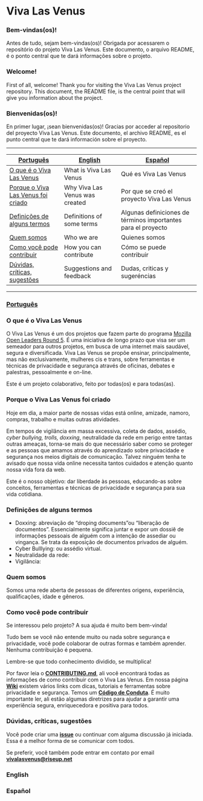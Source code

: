# Viva Las Venus  

### Bem-vindas(os)!
Antes de tudo, sejam bem-vindas(os)! Obrigada por acessarem o repositório do projeto Viva Las Venus. Este documento, o arquivo README, é o ponto central que te dará informações sobre o projeto. 

### Welcome!
First of all, welcome! Thank you for visiting the Viva Las Venus project repository. This document, the README file, is the central point that will give you information about the project.

### Bienvenidas(os)!
En primer lugar, ¡sean bienvenidas(os)! Gracias por acceder al repositorio del proyecto Viva Las Venus. Este documento, el archivo README, es el punto central que te dará información sobre el proyecto.  

------------------
  


| [Português](#português) | [English](#english) | [Español](#español) |
| -------- | -------- | -------- |
| [O que é o Viva Las Venus](https://github.com/VivaLasVenus/VivaLasVenus/blob/master/README.md#o-que-%C3%A9-o-viva-las-venus)   |What is Viva Las Venus     |  Qué es Viva Las Venus   |
|[Porque o Viva Las Venus foi criado](https://github.com/VivaLasVenus/VivaLasVenus/blob/master/README.md#porque-o-viva-las-venus-foi-criado)  | Why Viva Las Venus was created |Por que se creó el proyecto Viva Las Venus
| [Definições de alguns termos](https://github.com/VivaLasVenus/VivaLasVenus/blob/master/README.md#defini%C3%A7%C3%B5es-de-alguns-termos)   |  Definitions of some terms| Algunas definiciones de términos importantes para el proyecto
| [Quem somos](https://github.com/VivaLasVenus/VivaLasVenus/blob/master/README.md#quem-somos)   |Who we are    |Quienes somos
|[Como você pode contribuir](https://github.com/VivaLasVenus/VivaLasVenus/blob/master/README.md#como-voc%C3%AA-pode-contribuir) | How you can contribute  | Cómo se puede contribuir   |
|[Dúvidas, críticas, sugestões](https://github.com/VivaLasVenus/VivaLasVenus/blob/master/README.md#d%C3%BAvidas-cr%C3%ADticas-sugest%C3%B5es)   |  Suggestions and feedback | Dudas, criticas y sugeréncias

______________________

### [Português](#português)

### O que é o Viva Las Venus

O Viva Las Venus é um dos projetos que fazem parte do programa [Mozilla Open Leaders Round 5](https://mozilla.github.io/leadership-training/round-5/projects/). É uma iniciativa de longo prazo que visa ser um semeador para outros projetos, em busca de uma internet mais saudável, segura e diversificada.  Viva Las Venus se propõe ensinar, principalmente, mas não exclusivamente, mulheres cis e trans, sobre ferramentas e técnicas de privacidade e segurança através de oficinas, debates e palestras, pessoalmente e on-line.  

Este é um projeto colaborativo, feito por todas(os) e para todas(as).  

### Porque o Viva Las Venus foi criado
Hoje em dia, a maior parte de nossas vidas está online, amizade, namoro, compras, trabalho e muitas outras atividades.  

Em tempos de vigilância em massa excessiva, coleta de dados, assédio, *cyber bullying, trolls, doxxing*, neutralidade da rede em perigo entre tantas outras ameaças, torna-se mais do que necessário saber como se proteger e as pessoas que amamos através do aprendizado sobre privacidade e segurança nos meios digitais de comunicação.  Talvez ninguém tenha te avisado que nossa vida online necessita tantos cuidados e atenção quanto nossa vida fora da web.

Este é o nosso objetivo:  dar liberdade às pessoas, educando-as sobre conceitos, ferramentas e técnicas de privacidade e segurança para sua vida cotidiana.




### Definições de alguns termos
- Doxxing: abreviação de “droping documents”ou “liberação de documentos”. Essencialmente significa juntar e expor um dossiê de informações pessoais de alguém com a intenção de assediar ou vingança. Se trata da exposição de documentos privados de alguém. 
- Cyber Bulllying: ou assédio virtual.
- Neutralidade da rede:
- Vigilância:   

### Quem somos
Somos uma rede aberta de pessoas de diferentes origens, experiência, qualificações, idade e gêneros. 

### Como você pode contribuir
Se interessou pelo projeto? A sua ajuda é muito bem bem-vinda!

Tudo bem se você não entende muito ou nada sobre segurança e privacidade, você pode colaborar de outras formas e também aprender.  Nenhuma contribuição é pequena.  

Lembre-se que todo conhecimento dividido, se multiplica!

Por favor leia o **[CONTRIBUTING.md](https://github.com/VivaLasVenus/VivaLasVenus/blob/master/CONTRIBUTING.md)**, ali você encontrará todas as informações de como contribuir com o Viva Las Venus.  Em nossa página **[Wiki](https://github.com/VivaLasVenus/VivaLasVenus/wiki)** existem vários links com dicas, tutoriais e ferramentas sobre privacidade e segurança.  Temos um **[Código de Conduta](https://github.com/VivaLasVenus/VivaLasVenus/blob/master/CODE_OF_CONDUCT.md#c%C3%B3digo-de-conduta-para-colaboradores)**. É muito importante ler, ali estão algumas diretrizes para ajudar a garantir uma experiência segura, enriquecedora e positiva para todos.


### Dúvidas, críticas, sugestões
Você pode criar uma [**issue**](https://github.com/VivaLasVenus/VivaLasVenus/issues) ou continuar com alguma discussão já iniciada. Essa é a melhor forma de se comunicar com todos.

Se preferir, você também pode entrar em contato por email **vivalasvenus@riseup.net**

### English

### Español


